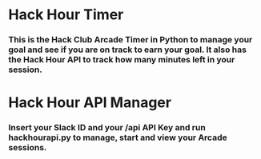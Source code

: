 # Hack Hour Timer
### This is the Hack Club Arcade Timer in Python to manage your goal and see if you are on track to earn your goal. It also has the Hack Hour API to track how many minutes left in your session. 

# Hack Hour API Manager
### Insert your Slack ID and your /api API Key and run hackhourapi.py to manage, start and view your Arcade sessions.